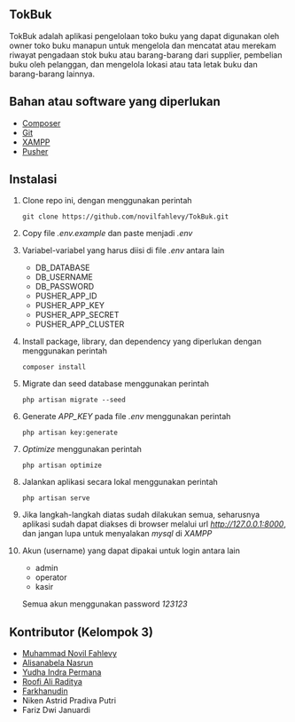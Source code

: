 ## TokBuk

TokBuk adalah aplikasi pengelolaan toko buku yang dapat digunakan oleh owner toko buku manapun untuk mengelola dan mencatat atau merekam riwayat pengadaan stok buku atau barang-barang dari supplier, pembelian buku oleh pelanggan, dan mengelola lokasi atau tata letak buku dan barang-barang lainnya.

## Bahan atau software yang diperlukan
- [Composer](https://getcomposer.org)
- [Git](https://git-scm.com/downloads)
- [XAMPP](https://www.apachefriends.org/download.html)
- [Pusher](https://pusher.com)

## Instalasi
1. Clone repo ini, dengan menggunakan perintah

    ```
    git clone https://github.com/novilfahlevy/TokBuk.git
    ```

2. Copy file *.env.example* dan paste menjadi *.env*

3. Variabel-variabel yang harus diisi di file *.env* antara lain
    - DB_DATABASE
    - DB_USERNAME
    - DB_PASSWORD
    - PUSHER_APP_ID
    - PUSHER_APP_KEY
    - PUSHER_APP_SECRET
    - PUSHER_APP_CLUSTER

4. Install package, library, dan dependency yang diperlukan dengan menggunakan perintah
    ```
    composer install
    ```

5. Migrate dan seed database menggunakan perintah
    ```
    php artisan migrate --seed
    ```

6. Generate *APP_KEY* pada file *.env* menggunakan perintah
    ```
    php artisan key:generate
    ```

7. *Optimize* menggunakan perintah
    ```
    php artisan optimize
    ```

8. Jalankan aplikasi secara lokal menggunakan perintah
    ```
    php artisan serve
    ```

9. Jika langkah-langkah diatas sudah dilakukan semua, seharusnya aplikasi sudah dapat diakses di browser melalui url *http://127.0.0.1:8000*, dan jangan lupa untuk menyalakan *mysql* di *XAMPP*

10. Akun (username) yang dapat dipakai untuk login antara lain
    - admin
    - operator
    - kasir

    Semua akun menggunakan password *123123*

## Kontributor (Kelompok 3)
- [Muhammad Novil Fahlevy](https://github.com/novilfahlevy)
- [Alisanabela Nasrun](https://github.com/alisanabela13)
- [Yudha Indra Permana](https://github.com/yudhaip)
- [Roofi Ali Raditya](https://github.com/roopi2203)
- [Farkhanudin](https://github.com/farhan90909)
- Niken Astrid Pradiva Putri
- Fariz Dwi Januardi